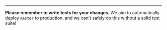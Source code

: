 ***

**Please remember to write tests for your changes**. We aim to automatically
deploy `master` to production, and we can't safely do this without a solid
test suite!
